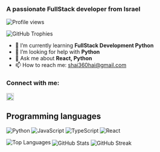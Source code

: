 ### A passionate FullStack developer from Israel

![Profile views](https://komarev.com/ghpvc/?username=shai360hai&label=Profile%20views&color=0e75b6&style=flat)

![GitHub Trophies](https://github-profile-trophy.vercel.app/?username=shai360hai)

- 🌱 I’m currently learning **FullStack Development Python**
- 🤝 I’m looking for help with **Python**
- 💬 Ask me about **React, Python**
- 📫 How to reach me: [shai360hai@gmail.com](mailto:shai360hai@gmail.com)

### Connect with me:
[<img src="https://raw.githubusercontent.com/rahuldkjain/github-profile-readme-generator/master/src/images/icons/Social/linked-in-alt.svg" height="20" width="20">](https://linkedin.com/in/shaisasonker)


## Programming languages

  ![Python](https://img.shields.io/badge/python-3670A0?style=for-the-badge&logo=python&logoColor=ffdd54)
  ![JavaScript](https://img.shields.io/badge/javascript-F7DF1E?style=for-the-badge&logo=javascript&logoColor=black)
  ![TypeScript](https://img.shields.io/badge/typescript-%23150458?style=for-the-badge&logo=typescript&logoColor=white)
  ![React](https://img.shields.io/badge/react-%2320232a.svg?style=for-the-badge&logo=react&logoColor=%2361DAFB)

<img align="left" src="https://github-readme-stats.vercel.app/api/top-langs/?username=shai360hai&layout=compact" alt="Top Languages">

<img align="center" src="https://github-readme-stats.vercel.app/api?username=shai360hai&show_icons=true" alt="GitHub Stats">

<img align="center" src="https://github-readme-streak-stats.herokuapp.com/?user=shai360hai" alt="GitHub Streak">
